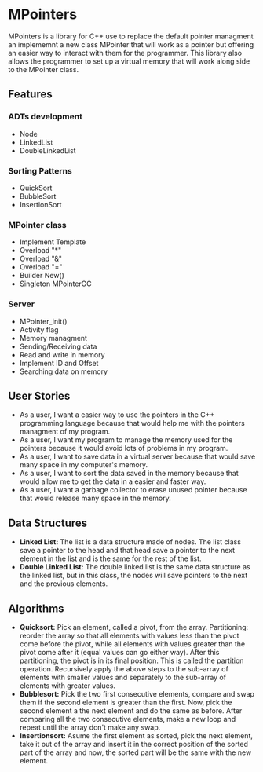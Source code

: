 # MPointers
MPointers is a library for C++ use to replace the default pointer managment an implememnt a new class MPointer that will work as a pointer but offering an easier way to interact with them for the programmer. This library also allows the programmer to set up a virtual memory that will work along side to the MPointer class.
## Features
### ADTs development
* Node<t>
* LinkedList<t>
* DoubleLinkedList<t>
### Sorting Patterns
* QuickSort
* BubbleSort
* InsertionSort
### MPointer class
* Implement Template<t>
* Overload "*"
* Overload "&"
* Overload "="
* Builder New()
* Singleton MPointerGC
### Server
* MPointer_init()
* Activity flag
* Memory managment
* Sending/Receiving data
* Read and write in memory
* Implement ID and Offset
* Searching data on memory
## User Stories
* As a user, I want a easier way to use the pointers in the C++ programming language because that would help me with the pointers managment of my program.
* As a user, I want my program to manage the memory used for the pointers because it would avoid lots of problems in my program.
* As a user, I want to save data in a virtual server because that would save many space in my computer's memory.
* As a user, I want to sort the data saved in the memory because that would allow me to get the data in a easier and faster way.
* As a user, I want a garbage collector to erase unused pointer because that would release many space in the memory.
## Data Structures
* **Linked List:**
  The list is a data structure made of nodes. The list class save a pointer to the head and that head save a pointer to the next element in the list and is the same for the rest of the list.
* **Double Linked List:**
  The double linked list is the same data structure as the linked list, but in this class, the nodes will save pointers to the next and the previous elements.
## Algorithms
* **Quicksort:**
  Pick an element, called a pivot, from the array. Partitioning: reorder the array so that all elements with values less than the pivot come before the pivot, while all elements with values greater than the pivot come after it (equal values can go either way). After this partitioning, the pivot is in its final position. This is called the partition operation. Recursively apply the above steps to the sub-array of elements with smaller values and separately to the sub-array of elements with greater values.
* **Bubblesort:**
  Pick the two first consecutive elements, compare and swap them if the second element is greater than the first. Now, pick the second element a the next element and do the same as before. After comparing all the two consecutive elements, make a new loop and repeat until the array don't make any swap.
* **Insertionsort:**
  Asume the first element as sorted, pick the next element, take it out of the array and insert it in the correct position of the sorted part of the array and now, the sorted part will be the same with the new element.
